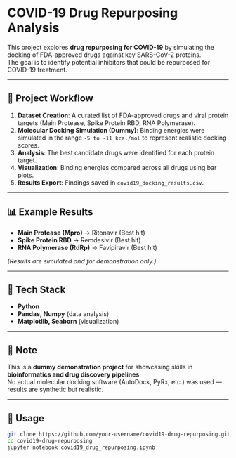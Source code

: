 # COVID-19 Drug Repurposing Analysis

This project explores **drug repurposing for COVID-19** by simulating the docking of FDA-approved drugs against key SARS-CoV-2 proteins.  
The goal is to identify potential inhibitors that could be repurposed for COVID-19 treatment.

---

## 📖 Project Workflow
1. **Dataset Creation**: A curated list of FDA-approved drugs and viral protein targets (Main Protease, Spike Protein RBD, RNA Polymerase).  
2. **Molecular Docking Simulation (Dummy)**: Binding energies were simulated in the range `-5 to -11 kcal/mol` to represent realistic docking scores.  
3. **Analysis**: The best candidate drugs were identified for each protein target.  
4. **Visualization**: Binding energies compared across all drugs using bar plots.  
5. **Results Export**: Findings saved in `covid19_docking_results.csv`.

---

## 📊 Example Results
- **Main Protease (Mpro)** → Ritonavir (Best hit)  
- **Spike Protein RBD** → Remdesivir (Best hit)  
- **RNA Polymerase (RdRp)** → Favipiravir (Best hit)  

*(Results are simulated and for demonstration only.)*

---

## 🚀 Tech Stack
- **Python**  
- **Pandas, Numpy** (data analysis)  
- **Matplotlib, Seaborn** (visualization)  

---

## 📌 Note
This is a **dummy demonstration project** for showcasing skills in **bioinformatics and drug discovery pipelines**.  
No actual molecular docking software (AutoDock, PyRx, etc.) was used — results are synthetic but realistic.  

---

## 🔗 Usage
```bash
git clone https://github.com/your-username/covid19-drug-repurposing.git
cd covid19-drug-repurposing
jupyter notebook covid19_drug_repurposing.ipynb
